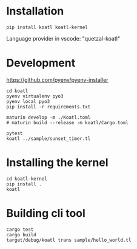 # Installation

```
pip install koatl koatl-kernel
```

Language provider in vscode: "quetzal-koatl"

# Development

https://github.com/pyenv/pyenv-installer

```
cd koatl
pyenv virtualenv pyo3
pyenv local pyo3
pip install -r requirements.txt

maturin develop -m ./Koatl.toml
# maturin build --release -m koatl/Cargo.toml

pytest
koatl ../sample/sunset_timer.tl
```

# Installing the kernel

```
cd koatl-kernel
pip install .
koatl
```

# Building cli tool

```
cargo test
cargo build
target/debug/koatl trans sample/hello_world.tl
```
